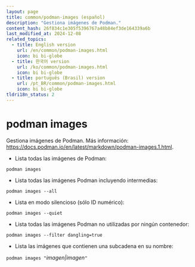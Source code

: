 ```yaml
---
layout: page
title: common/podman-images (español)
description: "Gestiona imágenes de Podman."
content_hash: 26f834c1e305f5396767a48b84ef3de164339a6b
last_modified_at: 2024-12-08
related_topics:
  - title: English version
    url: /en/common/podman-images.html
    icon: bi bi-globe
  - title: 한국어 version
    url: /ko/common/podman-images.html
    icon: bi bi-globe
  - title: português (Brasil) version
    url: /pt_BR/common/podman-images.html
    icon: bi bi-globe
tldri18n_status: 2
---
```

# podman images

Gestiona imágenes de Podman.
Más información: <https://docs.podman.io/en/latest/markdown/podman-images.1.html>.

- Lista todas las imágenes de Podman:

`podman images`

- Lista todas las imágenes Podman incluyendo intermedias:

`podman images --all`

- Lista en modo silencioso (sólo ID numérico):

`podman images --quiet`

- Lista todas las imágenes Podman no utilizadas por ningún contenedor:

`podman images --filter dangling=true`

- Lista las imágenes que contienen una subcadena en su nombre:

`podman images "`<span class="tldr-var badge badge-pill bg-dark-lm bg-white-dm text-white-lm text-dark-dm font-weight-bold">*imagen|imagen*</span>`"`
